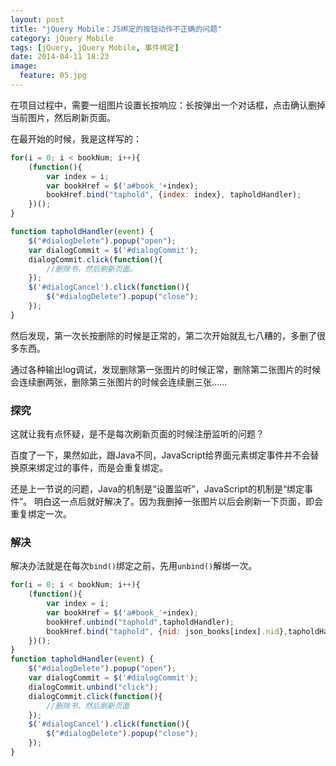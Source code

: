 ```yaml
---
layout: post
title: "jQuery Mobile：JS绑定的按钮动作不正确的问题"
category: jQuery Mobile
tags: [jQuery, jQuery Mobile, 事件绑定]
date: 2014-04-11 18:23
image:
  feature: 05.jpg
---
```


在项目过程中，需要一组图片设置长按响应：长按弹出一个对话框，点击确认删掉当前图片，然后刷新页面。

在最开始的时候，我是这样写的：

```javascript
for(i = 0; i < bookNum; i++){
    (function(){
        var index = i;
        var bookHref = $('a#book_'+index);
        bookHref.bind("taphold", {index: index}, tapholdHandler);
    })();
}

function tapholdHandler(event) {
    $("#dialogDelete").popup("open");
    var dialogCommit = $('#dialogCommit');
    dialogCommit.click(function(){
        //删除书，然后刷新页面。
    });
    $('#dialogCancel').click(function(){
        $("#dialogDelete").popup("close");
    });
}
```

然后发现，第一次长按删除的时候是正常的，第二次开始就乱七八糟的，多删了很多东西。

通过各种输出log调试，发现删除第一张图片的时候正常，删除第二张图片的时候会连续删两张，删除第三张图片的时候会连续删三张……

### 探究

这就让我有点怀疑，是不是每次刷新页面的时候注册监听的问题？

百度了一下，果然如此，跟Java不同，JavaScript给界面元素绑定事件并不会替换原来绑定过的事件，而是会重复绑定。

还是上一节说的问题，Java的机制是“设置监听”，JavaScript的机制是“绑定事件”。
明白这一点后就好解决了。因为我删掉一张图片以后会刷新一下页面，即会重复绑定一次。

### 解决

解决办法就是在每次`bind()`绑定之前，先用`unbind()`解绑一次。

```javascript
for(i = 0; i < bookNum; i++){
    (function(){
        var index = i;
        var bookHref = $('a#book_'+index);
        bookHref.unbind("taphold",tapholdHandler);
        bookHref.bind("taphold", {nid: json_books[index].nid},tapholdHandler);
    })();
}
function tapholdHandler(event) {
    $("#dialogDelete").popup("open");
    var dialogCommit = $('#dialogCommit');
    dialogCommit.unbind("click");
    dialogCommit.click(function(){
        //删除书，然后刷新页面
    });
    $('#dialogCancel').click(function(){
        $("#dialogDelete").popup("close");
    });
}
```